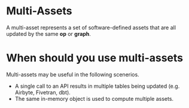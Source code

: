 # Multi-Assets 
A multi-asset represents a set of software-defined assets that are all updated by the same **op** or **graph**.


# When should you use multi-assets 
Multi-assets may be useful in the following scenerios.

- A single call to an API results in multiple tables being updated (e.g. Airbyte, Fivetran, dbt).
- The same in-memory object is used to compute multiple assets.